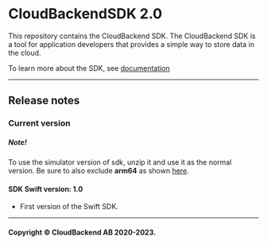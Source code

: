 # CloudBackendSDK 2.0
This repository contains the CloudBackend SDK.
The CloudBackend SDK is a tool for application developers that provides a simple way to store data in the cloud.

To learn more about the SDK, see [documentation](https://db.cloudbackend.com/docs.html)

------------------------------------------------------------------------

## Release notes
### Current version

##### Note!
To use the simulator version of sdk, unzip it and use it as the normal version. 
Be sure to also exclude **arm64** as shown [here](https://github.com/rodgomesc/vision-camera-code-scanner/issues/114#issuecomment-1321142781).
#### SDK Swift version: **1.0**
- First version of the Swift SDK.
----
#### Copyright © CloudBackend AB 2020-2023.
